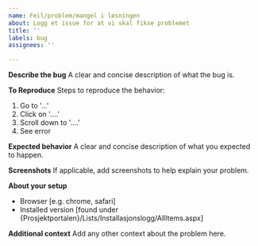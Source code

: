 ```yaml
---
name: Feil/problem/mangel i løsningen
about: Logg et issue for at vi skal fikse problemet
title: ''
labels: bug
assignees: ''

---
```


**Describe the bug**
A clear and concise description of what the bug is.

**To Reproduce**
Steps to reproduce the behavior:

1. Go to '...'
2. Click on '....'
3. Scroll down to '....'
4. See error

**Expected behavior**
A clear and concise description of what you expected to happen.

**Screenshots**
If applicable, add screenshots to help explain your problem.

**About your setup**

- Browser [e.g. chrome, safari]
- Installed version [found under {Prosjektportalen}/Lists/Installasjonslogg/AllItems.aspx]

**Additional context**
Add any other context about the problem here.
